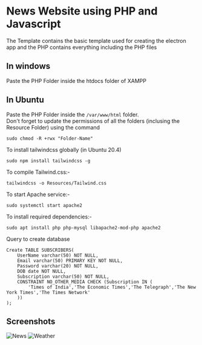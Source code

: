 # News Website using PHP and Javascript
The Template contains the basic template used for creating the electron app and the PHP contains everything including the PHP files 
## In windows
Paste the PHP Folder inside the htdocs folder of XAMPP <br>
## In Ubuntu
Paste the PHP Folder inside the `/var/www/html` folder. <br> Don't forget to update the permissions of all the folders (inclusing the Resource Folder) using the command

    sudo chmod -R +rwx "Folder-Name" 
To install tailwindcss globally (in Ubuntu 20.4)

    sudo npm install tailwindcss -g
To compile Tailwind.css:-

    tailwindcss -o Resources/Tailwind.css
To start Apache service:-

    sudo systemctl start apache2
To install required dependencies:-

    sudo apt install php php-mysql libapache2-mod-php apache2
Query to create database

    Create TABLE SUBSCRIBERS(
        UserName varchar(50) NOT NULL,
        Email varchar(50) PRIMARY KEY NOT NULL,
        Password varchar(20) NOT NULL,
        DOB date NOT NULL,
        Subscription varchar(50) NOT NULL,
        CONSTRAINT NO_OTHER_MEDIA CHECK (Subscription IN (
            'Times of India','The Economic Times','The Telegraph','The New York Times','The Times Network'
        ))
    );
## Screenshots
![News](https://github.com/DarkMortal/News-2.0/assets/67017303/3718f7e2-dbd9-48ac-8a75-0e913219d57a)
![Weather](https://github.com/DarkMortal/News-2.0/assets/67017303/d75ef697-2697-4940-aefe-dae8ab51d4c3)

